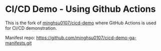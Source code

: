 # CI/CD Demo - Using Github Actions
This is the fork of [minghsu0107/cicd-demo](https://github.com/minghsu0107/cicd-demo.git) where GitHub Actions is used for CI/CD demonstration.


Manifest repo: https://github.com/minghsu0107/cicd-demo-ga-manifests.git

